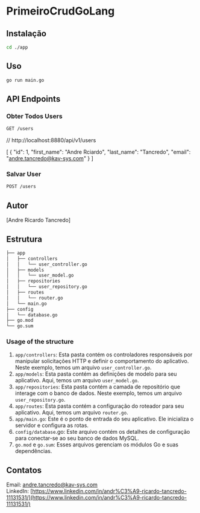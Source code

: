 # PrimeiroCrudGoLang

## Instalação

```bash ou cmd
cd ./app
```

## Uso

```bash ou cmd
go run main.go
```

## API Endpoints

### Obter Todos Users

```bash ou cmd
GET /users
```

// http://localhost:8880/api/v1/users

[
  {
    "id": 1,
    "first_name": "Andre Rciardo",
    "last_name": "Tancredo",
    "email": "andre.tancredo@kav-sys.com"
  }
]

### Salvar User

```bash ou cmd
POST /users
```

## Autor

[Andre Ricardo Tancredo]

## Estrutura

```bash ou cmd
├── app
│   ├── controllers
│   │   └── user_controller.go
│   ├── models
│   │   └── user_model.go
│   ├── repositories
│   │   └── user_repository.go
│   ├── routes
│   │   └── router.go
│   └── main.go
├── config
│   └── database.go
├── go.mod
└── go.sum
```

### Usage of the structure

1. `app/controllers`: Esta pasta contém os controladores responsáveis ​​por manipular solicitações HTTP e definir o comportamento do aplicativo. Neste exemplo, temos um arquivo `user_controller.go`.
2. `app/models`: Esta pasta contém as definições de modelo para seu aplicativo. Aqui, temos um arquivo `user_model.go`.
3. `app/repositories`: Esta pasta contém a camada de repositório que interage com o banco de dados. Neste exemplo, temos um arquivo `user_repository.go`.
4. `app/routes`: Esta pasta contém a configuração do roteador para seu aplicativo. Aqui, temos um arquivo `router.go`.
5. `app/main.go`: Este é o ponto de entrada do seu aplicativo. Ele inicializa o servidor e configura as rotas.
6. `config/database`.go: Este arquivo contém os detalhes de configuração para conectar-se ao seu banco de dados MySQL.
7. `go.mod` e `go.sum`: Esses arquivos gerenciam os módulos Go e suas dependências.

## Contatos

Email: [andre.tancredo@kav-sys.com](mailto:andre.tancredo@kav-sys.com)<br>
LinkedIn: [https://www.linkedin.com/in/andr%C3%A9-ricardo-tancredo-11131531/](https://www.linkedin.com/in/andr%C3%A9-ricardo-tancredo-11131531/)<br>